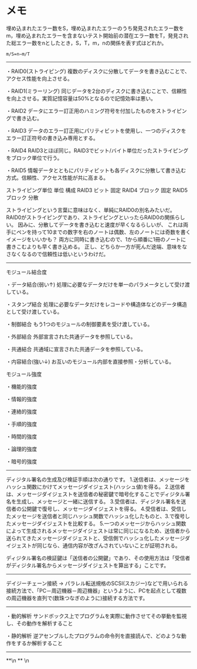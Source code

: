 # メモ

埋め込まれたエラー数をS，埋め込まれたエラーのうち発見されたエラー数をm，埋め込まれたエラーを含まないテスト開始前の潜在エラー数をT，発見された総エラー数をnとしたとき，S，T，m，nの関係を表す式はどれか。  

`m/S=n−m/T`

---

・RAID0(ストライピング)
複数のディスクに分散してデータを書き込むことで、アクセス性能を向上させる。

・RAID1(ミラーリング)
同じデータを2台のディスクに書き込むことで、信頼性を向上させる。実質記憶容量は50%となるので記憶効率は悪い。

・RAID2
データにエラー訂正用のハミング符号を付加したものをストライピングで書き込む。

・RAID3
データのエラー訂正用にパリティビットを使用し、一つのディスクをエラー訂正符号の書き込み専用とする。

・RAID4
RAID3とほぼ同じ。RAID3でビット/バイト単位だったストライピングをブロック単位で行う。

・RAID5
情報データとともにパリティビットも各ディスクに分散して書き込む方式。信頼性、アクセス性能が共に高まる。

ストライピング単位
      単位     構成
RAID3 ビット   固定
RAID4 ブロック 固定
RAID5 ブロック 分散

ストライピングという言葉に意味はなく、単純にRAID0の別名みたいだ。
RAID0がストライピングであり、ストライピングといったらRAID0の関係らしい。
因みに、分散してデータを書き込むと速度が早くなるらしいが、
これは両手にペンを持って10までの数字を右のノートは偶数、左のノートには奇数を書くイメージをいいかも？
両方に同時に書き込むので、1から順番に1冊のノートに書きこむよりも早く書き込める。
正し、どちらか一方が死んだ途端、意味をなさなくなるので信頼性は低いというわけだ。

---

モジュール結合度

・データ結合(弱い↑)
処理に必要なデータだけを単一のパラメータとして受け渡している。

・スタンプ結合
処理に必要なデータだけをレコードや構造体などのデータ構造として受け渡している。

・制御結合
もう1つのモジュールの制御要素を受け渡している。

・外部結合
外部宣言された共通データを参照している。

・共通結合
共通域に宣言された共通データを参照している。

・内容結合(強い↓)
お互いのモジュール内部を直接参照・分析している。


モジュール強度

・機能的強度

・情報的強度

・連絡的強度

・手順的強度

・時間的強度

・論理的強度

・暗号的強度

---

ディジタル署名の生成及び検証手順は次の通りです。
1.送信者は、メッセージをハッシュ関数にかけてメッセージダイジェスト(ハッシュ値)を得る。
2.送信者は、メッセージダイジェストを送信者の秘密鍵で暗号化することでディジタル署名を生成し、メッセージと一緒に送信する。
3.受信者は、ディジタル署名を送信者の公開鍵で復号し、メッセージダイジェストを得る。
4.受信者は、受信したメッセージを送信者と同じハッシュ関数でハッシュ化したものと、3.で復号したメッセージダイジェストを比較する。
5.一つのメッセージからハッシュ関数によって生成されるメッセージダイジェストは常に同じになるため、送信者から送られてきたメッセージダイジェストと、受信側でハッシュ化したメッセージダイジェストが同じなら、通信内容が改ざんされていないことが証明される。

ディジタル署名の検証鍵は「送信者の公開鍵」であり、その使用方法は「受信者がディジタル署名からメッセージダイジェストを算出する」ことです。

---

デイジーチェーン接続
→
パラレル転送規格のSCSI(スカジー)などで用いられる接続方法で、「PC－周辺機器－周辺機器」というように、PCを起点として複数の周辺機器を直列で(数珠つなぎのように)接続する方法です。



---

・動的解析
サンドボックス上でプログラムを実際に動作させてその挙動を監視し、その動作を解析すること

・静的解析
逆アセンブルしたプログラムの命令列を直接読んで、どのような動作をするか解析すること

---


\*\*\n
**  \n